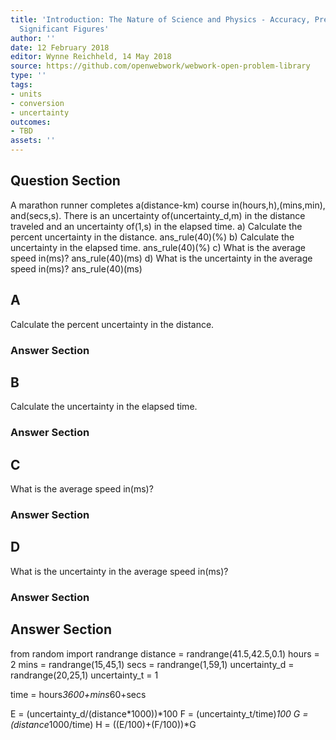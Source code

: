 ```yaml
---
title: 'Introduction: The Nature of Science and Physics - Accuracy, Precision, and
  Significant Figures'
author: ''
date: 12 February 2018
editor: Wynne Reichheld, 14 May 2018
source: https://github.com/openwebwork/webwork-open-problem-library
type: ''
tags:
- units
- conversion
- uncertainty
outcomes:
- TBD
assets: ''
---
```


## Question Section 

A marathon runner completes a(distance-km) course in(hours,h),(mins,min), and(secs,s). There is an uncertainty of(uncertainty_d,m) in the distance traveled and an uncertainty of(1,s) in the elapsed time.
a) Calculate the percent uncertainty in the distance.
ans_rule(40)(%)
b) Calculate the uncertainty in the elapsed time.
ans_rule(40)(%)
c) What is the average speed in(ms)?
ans_rule(40)(ms)
d) What is the uncertainty in the average speed in(ms)?
ans_rule(40)(ms)

## A
Calculate the percent uncertainty in the distance.
### Answer Section
## B
Calculate the uncertainty in the elapsed time.
### Answer Section
## C
What is the average speed in(ms)?
### Answer Section
## D
What is the uncertainty in the average speed in(ms)?
### Answer Section


## Answer Section

from random import randrange
distance = randrange(41.5,42.5,0.1)
hours = 2
mins = randrange(15,45,1)
secs = randrange(1,59,1)
uncertainty_d = randrange(20,25,1)
uncertainty_t = 1

time = hours*3600+mins*60+secs

E = (uncertainty_d/(distance*1000))*100
F = (uncertainty_t/time)*100
G = (distance*1000/time)
H = ((E/100)+(F/100))*G